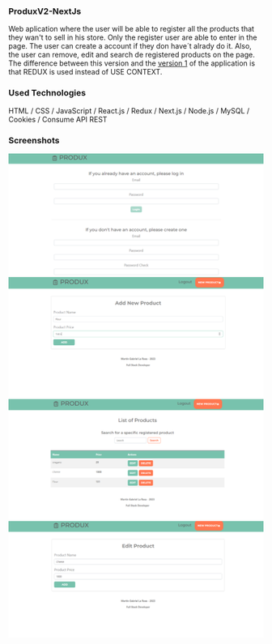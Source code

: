 ### ProduxV2-NextJs

Web aplication where the user will be able to register all the products that they wan't to sell in his store.
Only the register user are able to enter in the page. The user can create a account if they don have´t alrady do it.
Also, the user can remove, edit and search de registered products on the page. The difference between this version and the [version 1](https://github.com/MartinLaRosa27/Produx-NextJs) of the application is that REDUX is used instead of USE CONTEXT.

### Used Technologies

HTML / CSS / JavaScript / React.js / Redux / Next.js / Node.js / MySQL / Cookies / Consume API REST

### Screenshots

![alt text](https://github.com/MartinLaRosa27/Produx-NextJs/blob/main/resources/screenshot01.png?raw=true)
![alt text](https://github.com/MartinLaRosa27/Produx-NextJs/blob/main/resources/screenshot02.png?raw=true)
![alt text](https://github.com/MartinLaRosa27/Produx-NextJs/blob/main/resources/screenshot03.png?raw=true)
![alt text](https://github.com/MartinLaRosa27/Produx-NextJs/blob/main/resources/screenshot04.png?raw=true)